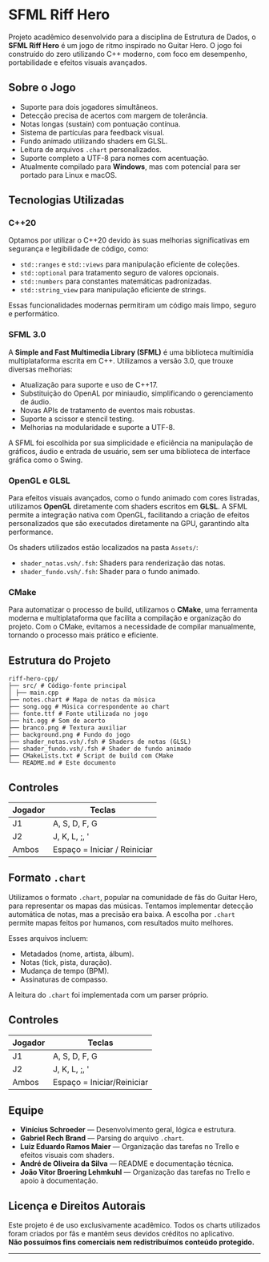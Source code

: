 # SFML Riff Hero

Projeto acadêmico desenvolvido para a disciplina de Estrutura de Dados, o **SFML Riff Hero** é um jogo de ritmo inspirado no Guitar Hero. O jogo foi construído do zero utilizando C++ moderno, com foco em desempenho, portabilidade e efeitos visuais avançados.

## Sobre o Jogo

- Suporte para dois jogadores simultâneos.
- Detecção precisa de acertos com margem de tolerância.
- Notas longas (sustain) com pontuação contínua.
- Sistema de partículas para feedback visual.
- Fundo animado utilizando shaders em GLSL.
- Leitura de arquivos `.chart` personalizados.
- Suporte completo a UTF-8 para nomes com acentuação.
- Atualmente compilado para **Windows**, mas com potencial para ser portado para Linux e macOS.

## Tecnologias Utilizadas

### C++20

Optamos por utilizar o C++20 devido às suas melhorias significativas em segurança e legibilidade de código, como:

- `std::ranges` e `std::views` para manipulação eficiente de coleções.
- `std::optional` para tratamento seguro de valores opcionais.
- `std::numbers` para constantes matemáticas padronizadas.
- `std::string_view` para manipulação eficiente de strings.

Essas funcionalidades modernas permitiram um código mais limpo, seguro e performático.

### SFML 3.0

A **Simple and Fast Multimedia Library (SFML)** é uma biblioteca multimídia multiplataforma escrita em C++. Utilizamos a versão 3.0, que trouxe diversas melhorias:

- Atualização para suporte e uso de C++17.
- Substituição do OpenAL por miniaudio, simplificando o gerenciamento de áudio.
- Novas APIs de tratamento de eventos mais robustas.
- Suporte a scissor e stencil testing.
- Melhorias na modularidade e suporte a UTF-8.

A SFML foi escolhida por sua simplicidade e eficiência na manipulação de gráficos, áudio e entrada de usuário, sem ser uma biblioteca de interface gráfica como o Swing.

### OpenGL e GLSL

Para efeitos visuais avançados, como o fundo animado com cores listradas, utilizamos **OpenGL** diretamente com shaders escritos em **GLSL**. A SFML permite a integração nativa com OpenGL, facilitando a criação de efeitos personalizados que são executados diretamente na GPU, garantindo alta performance.

Os shaders utilizados estão localizados na pasta `Assets/`:

- `shader_notas.vsh/.fsh`: Shaders para renderização das notas.
- `shader_fundo.vsh/.fsh`: Shader para o fundo animado.

### CMake

Para automatizar o processo de build, utilizamos o **CMake**, uma ferramenta moderna e multiplataforma que facilita a compilação e organização do projeto. Com o CMake, evitamos a necessidade de compilar manualmente, tornando o processo mais prático e eficiente.

## Estrutura do Projeto

```
riff-hero-cpp/
├── src/ # Código-fonte principal
│ ├── main.cpp
├── notes.chart # Mapa de notas da música
├── song.ogg # Música correspondente ao chart
├── fonte.ttf # Fonte utilizada no jogo
├── hit.ogg # Som de acerto
├── branco.png # Textura auxiliar
├── background.png # Fundo do jogo
├── shader_notas.vsh/.fsh # Shaders de notas (GLSL)
├── shader_fundo.vsh/.fsh # Shader de fundo animado
├── CMakeLists.txt # Script de build com CMake
└── README.md # Este documento
```

## Controles

| Jogador | Teclas |
|--------|--------|
| J1     | A, S, D, F, G |
| J2     | J, K, L, ;, ' |
| Ambos  | Espaço = Iniciar / Reiniciar |

## Formato `.chart`

Utilizamos o formato `.chart`, popular na comunidade de fãs do Guitar Hero, para representar os mapas das músicas. Tentamos implementar detecção automática de notas, mas a precisão era baixa. A escolha por `.chart` permite mapas feitos por humanos, com resultados muito melhores.

Esses arquivos incluem:

- Metadados (nome, artista, álbum).
- Notas (tick, pista, duração).
- Mudança de tempo (BPM).
- Assinaturas de compasso.

A leitura do `.chart` foi implementada com um parser próprio.

## Controles

| Jogador | Teclas                |
|---------|-----------------------|
| J1      | A, S, D, F, G         |
| J2      | J, K, L, ;, '         |
| Ambos   | Espaço = Iniciar/Reiniciar |

## Equipe

- **Vinícius Schroeder** — Desenvolvimento geral, lógica e estrutura.
- **Gabriel Rech Brand** — Parsing do arquivo `.chart`.
- **Luiz Eduardo Ramos Maier** — Organização das tarefas no Trello e efeitos visuais com shaders.
- **André de Oliveira da Silva** — README e documentação técnica.
- **João Vitor Broering Lehmkuhl** — Organização das tarefas no Trello e apoio à documentação.

## Licença e Direitos Autorais

Este projeto é de uso exclusivamente acadêmico. Todos os charts utilizados foram criados por fãs e mantêm seus devidos créditos no aplicativo.  
**Não possuímos fins comerciais nem redistribuímos conteúdo protegido.**

---
